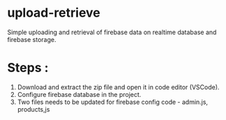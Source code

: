 # upload-retrieve

Simple uploading and retrieval of firebase data on realtime database and firebase storage.

# Steps :
1. Download and extract the zip file and open it in code editor (VSCode).
2. Configure firebase database in the project.
3. Two files needs to be updated for firebase config code - admin.js, products,js
